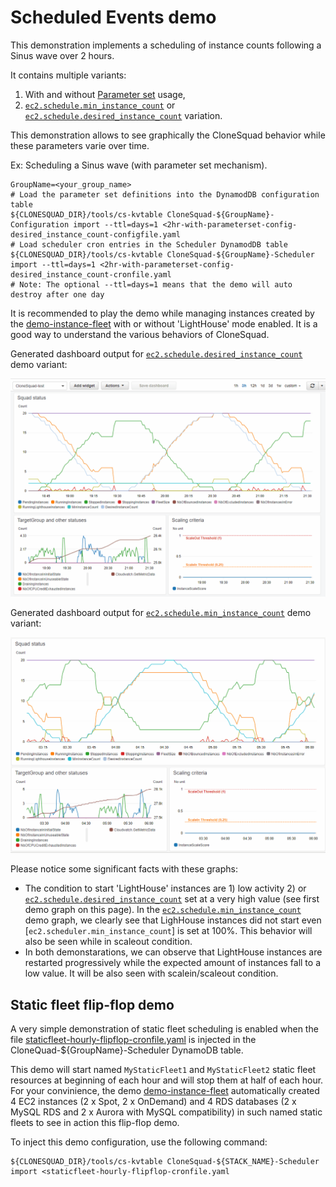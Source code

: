 
# Scheduled Events demo

This demonstration implements a scheduling of instance counts following a Sinus wave over 2 hours.

It contains multiple variants:
1) With and without [Parameter set](../../../docs/CONFIGURATION_REFERENCE.md#parameter-sets) usage,
2) [`ec2.schedule.min_instance_count`](../../../docs/CONFIGURATION_REFERENCE.md#ec2schedulemin_instance_count) or [`ec2.schedule.desired_instance_count`](../../../docs/CONFIGURATION_REFERENCE.md#ec2scheduledesired_instance_count) variation.

This demonstration allows to see graphically the CloneSquad behavior while these parameters
varie over time.

Ex: Scheduling a Sinus wave (with parameter set mechanism).

```shell
GroupName=<your_group_name>
# Load the parameter set definitions into the DynamodDB configuration table
${CLONESQUAD_DIR}/tools/cs-kvtable CloneSquad-${GroupName}-Configuration import --ttl=days=1 <2hr-with-parameterset-config-desired_instance_count-configfile.yaml
# Load scheduler cron entries in the Scheduler DynamodDB table
${CLONESQUAD_DIR}/tools/cs-kvtable CloneSquad-${GroupName}-Scheduler import --ttl=days=1 <2hr-with-parameterset-config-desired_instance_count-cronfile.yaml
# Note: The optional --ttl=days=1 means that the demo will auto destroy after one day
```

It is recommended to play the demo while managing instances created by the [demo-instance-fleet](../demo-instance-fleet/) with or without
'LightHouse' mode enabled. It is a good way to understand the various behaviors of CloneSquad.

Generated dashboard output for [`ec2.schedule.desired_instance_count`](../../../docs/CONFIGURATION_REFERENCE.md#ec2scheduledesired_instance_count) demo variant:

![3hr ec2.schedule.desired_instance_count demo dashboard](DesiredInstanceCount_SinusWave.gif)

Generated dashboard output for [`ec2.schedule.min_instance_count`](../../../docs/CONFIGURATION_REFERENCE.md#ec2schedulemin_instance_count) demo variant:

![3hr demo ec2.schedule.min_instance_count dashboard](MinInstanceCount_SinusWave.gif)

Please notice some significant facts with these graphs:
* The condition to start 'LightHouse' instances are 1) low activity 2) or [`ec2.schedule.desired_instance_count`](../../../docs/CONFIGURATION_REFERENCE.md#ec2scheduledesired_instance_count) set at a very high value (see first demo graph on this page).
In the [`ec2.schedule.min_instance_count`](../../../docs/CONFIGURATION_REFERENCE.md#ec2schedulemin_instance_count) demo graph, we clearly see that LighHouse instances
did not start even [`ec2.scheduler.min_instance_count`] is set at 100%. This behavior will also be seen while in scaleout condition.
* In both demonstarations, we can observe that LightHouse instances are restarted progressively while the expected amount of instances fall to a low value. It will
be also seen with scalein/scaleout condition.

## Static fleet flip-flop demo

A very simple demonstration of static fleet scheduling is enabled when the file [staticfleet-hourly-flipflop-cronfile.yaml](staticfleet-hourly-flipflop-cronfile.yaml)
is injected in the CloneQuad-${GroupName}-Scheduler DynamoDB table.

This demo will start named `MyStaticFleet1` and `MyStaticFleet2` static fleet resources at beginning of each hour and will stop them at half of each hour. 
For your convinience, the demo [demo-instance-fleet](../demo-instance-fleet/) automatically created 4 EC2 instances (2 x Spot, 2 x OnDemand) and 
4 RDS databases (2 x MySQL RDS and 2 x Aurora with MySQL compatibility) in such named static fleets to see in action this flip-flop demo.

To inject this demo configuration, use the following command:
```shell
${CLONESQUAD_DIR}/tools/cs-kvtable CloneSquad-${STACK_NAME}-Scheduler import <staticfleet-hourly-flipflop-cronfile.yaml
```

